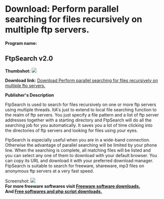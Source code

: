 # Download: Perform parallel searching for files recursively on multiple ftp servers.

**Program name:**

## FtpSearch v2.0

  
**Thumbshot:** ![](http://www.freewarefiles.com/screenshot/ftpsearch_md.gif)   
  
**Download link:** [Download Perform parallel searching for files recursively on multiple ftp servers.](http://freesoftwares.boysofts.com/FtpSearch-V_program_2763.html)  
  


**Publisher's Description**  
  


FtpSearch is used to search for files recursively on one or more ftp servers using multiple threads. ItA's just to extend to local file searching function to the realm of ftp servers. You just specify a file pattern and a list of ftp server addresses together with a starting directory and FtpSearch will do all the searching job for you automatically. It saves you a lot of time clicking into the directories of ftp servers and looking for files using your eyes. 

FtpSearch is especially useful when you are in a wide-band connection. Otherwise the advantage of parallel searching will be limited by your phone line. When the searching is complete, all matching files will be listed and you can select any one of them to download with your default browser. You can copy its URL and download it with your preferred download manager. FtpSearch is suitable to search for freeware, shareware, mp3 files on anonymous ftp servers at a very fast speed.

  
  
Screenshot: ![](http://www.freewarefiles.com/screenshot/ftpsearch.gif)   
**For more freeware softwares visit [Freeware software downloads.](http://freesoftwares.boysofts.com/)**   
**And [Free softwares and php script downloads.](http://www.boysofts.com/)**
